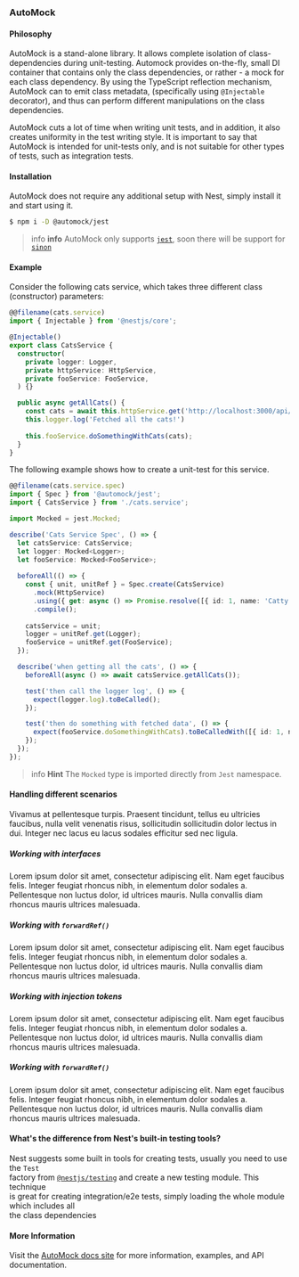 ### AutoMock

#### Philosophy
AutoMock is a stand-alone library. It allows complete isolation of class-dependencies
during unit-testing. Automock provides on-the-fly, small DI container that contains
only the class dependencies, or rather - a mock for each class dependency.
By using the TypeScript reflection mechanism, AutoMock can to emit class metadata,
(specifically using `@Injectable` decorator), and thus can perform different manipulations
on the class dependencies.

AutoMock cuts a lot of time when writing unit tests, and in addition, it also creates
uniformity in the test writing style. It is important to say that AutoMock is intended
for unit-tests only, and is not suitable for other types of tests, such as integration tests.


#### Installation

AutoMock does not require any additional setup with Nest,
simply install it and start using it.

```bash
$ npm i -D @automock/jest
```

> info **info** AutoMock only supports [`jest`](https://jestjs.io/), soon there will be support for [`sinon`](https://sinonjs.org/)

#### Example

Consider the following cats service, which takes three different class
(constructor) parameters:

```ts
@@filename(cats.service)
import { Injectable } from '@nestjs/core';

@Injectable()
export class CatsService {
  constructor(
    private logger: Logger,
    private httpService: HttpService,
    private fooService: FooService,
  ) {}

  public async getAllCats() {
    const cats = await this.httpService.get('http://localhost:3000/api/cats');
    this.logger.log('Fetched all the cats!')
    
    this.fooService.doSomethingWithCats(cats);
  }
}
```

The following example shows how to create a unit-test for this service.

```ts
@@filename(cats.service.spec)
import { Spec } from '@automock/jest';
import { CatsService } from './cats.service';

import Mocked = jest.Mocked;

describe('Cats Service Spec', () => {
  let catsService: CatsService;
  let logger: Mocked<Logger>;
  let fooService: Mocked<FooService>;
  
  beforeAll(() => {
    const { unit, unitRef } = Spec.create(CatsService)
      .mock(HttpService)
      .using({ get: async () => Promise.resolve([{ id: 1, name: 'Catty' }]), })
      .compile();
    
    catsService = unit;
    logger = unitRef.get(Logger);
    fooService = unitRef.get(FooService);
  });

  describe('when getting all the cats', () => {
    beforeAll(async () => await catsService.getAllCats());

    test('then call the logger log', () => {
      expect(logger.log).toBeCalled();
    });

    test('then do something with fetched data', () => {
      expect(fooService.doSomethingWithCats).toBeCalledWith([{ id: 1, name: 'Catty' }]);
    });
  });
});
```

> info **Hint** The `Mocked` type is imported directly from `Jest` namespace.

#### Handling different scenarios
Vivamus at pellentesque turpis. Praesent tincidunt, tellus eu ultricies faucibus,
nulla velit venenatis risus, sollicitudin sollicitudin dolor lectus in dui.
Integer nec lacus eu lacus sodales efficitur sed nec ligula.

##### Working with interfaces
Lorem ipsum dolor sit amet, consectetur adipiscing elit. Nam eget faucibus felis.
Integer feugiat rhoncus nibh, in elementum dolor sodales a. Pellentesque non luctus dolor,
id ultrices mauris. Nulla convallis diam rhoncus mauris ultrices malesuada.

##### Working with `forwardRef()`
Lorem ipsum dolor sit amet, consectetur adipiscing elit. Nam eget faucibus felis.
Integer feugiat rhoncus nibh, in elementum dolor sodales a. Pellentesque non luctus dolor,
id ultrices mauris. Nulla convallis diam rhoncus mauris ultrices malesuada.

##### Working with injection tokens
Lorem ipsum dolor sit amet, consectetur adipiscing elit. Nam eget faucibus felis.
Integer feugiat rhoncus nibh, in elementum dolor sodales a. Pellentesque non luctus dolor,
id ultrices mauris. Nulla convallis diam rhoncus mauris ultrices malesuada.

##### Working with `forwardRef()`
Lorem ipsum dolor sit amet, consectetur adipiscing elit. Nam eget faucibus felis.
Integer feugiat rhoncus nibh, in elementum dolor sodales a. Pellentesque non luctus dolor,
id ultrices mauris. Nulla convallis diam rhoncus mauris ultrices malesuada.


#### What's the difference from Nest's built-in testing tools?

Nest suggests some built in tools for creating tests, usually you need to use the `Test` \
factory from [`@nestjs/testing`](https://docs.nestjs.com/fundamentals/testing#testing-utilities) and create a new testing module. This technique \
is great for creating integration/e2e tests, simply loading the whole module which includes all \
the class dependencies


#### More Information

Visit the [AutoMock docs site](https://automock.dev/docs) for more information, examples, and API documentation.

